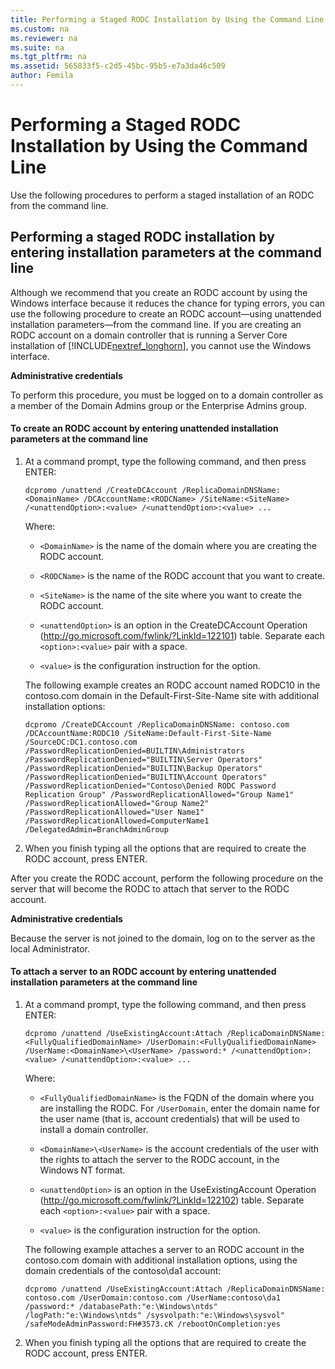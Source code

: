 ```yaml
---
title: Performing a Staged RODC Installation by Using the Command Line
ms.custom: na
ms.reviewer: na
ms.suite: na
ms.tgt_pltfrm: na
ms.assetid: 565833f5-c2d5-45bc-95b5-e7a3da46c509
author: Femila
---
```

# Performing a Staged RODC Installation by Using the Command Line
  Use the following procedures to perform a staged installation of an RODC from the command line.  
  
## Performing a staged RODC installation by entering installation parameters at the command line  
 Although we recommend that you create an RODC account by using the Windows interface because it reduces the chance for typing errors, you can use the following procedure to create an RODC account—using unattended installation parameters—from the command line. If you are creating an RODC account on a domain controller that is running a Server Core installation of [!INCLUDE[nextref_longhorn](../Token/nextref_longhorn_md.md)], you cannot use the Windows interface.  
  
 **Administrative credentials**  
  
 To perform this procedure, you must be logged on to a domain controller as a member of the Domain Admins group or the Enterprise Admins group.  
  
#### To create an RODC account by entering unattended installation parameters at the command line  
  
1.  At a command prompt, type the following command, and then press ENTER:  
  
    ```  
    dcpromo /unattend /CreateDCAccount /ReplicaDomainDNSName:<DomainName> /DCAccountName:<RODCName> /SiteName:<SiteName> /<unattendOption>:<value> /<unattendOption>:<value> ...  
    ```  
  
     Where:  
  
    -   `<DomainName>` is the name of the domain where you are creating the RODC account.  
  
    -   `<RODCName>` is the name of the RODC account that you want to create.  
  
    -   `<SiteName>` is the name of the site where you want to create the RODC account.  
  
    -   `<unattendOption>` is an option in the CreateDCAccount Operation \([http:\/\/go.microsoft.com\/fwlink\/?LinkId\=122101](http://go.microsoft.com/fwlink/?LinkId=122101)\) table. Separate each `<option>:<value>` pair with a space.  
  
    -   `<value>` is the configuration instruction for the option.  
  
     The following example creates an RODC account named RODC10 in the contoso.com domain in the Default\-First\-Site\-Name site with additional installation options:  
  
    ```  
    dcpromo /CreateDCAccount /ReplicaDomainDNSName: contoso.com /DCAccountName:RODC10 /SiteName:Default-First-Site-Name /SourceDC:DC1.contoso.com /PasswordReplicationDenied=BUILTIN\Administrators /PasswordReplicationDenied="BUILTIN\Server Operators" /PasswordReplicationDenied="BUILTIN\Backup Operators" /PasswordReplicationDenied="BUILTIN\Account Operators" /PasswordReplicationDenied="Contoso\Denied RODC Password Replication Group" /PasswordReplicationAllowed="Group Name1" /PasswordReplicationAllowed="Group Name2" /PasswordReplicationAllowed="User Name1" /PasswordReplicationAllowed=ComputerName1 /DelegatedAdmin=BranchAdminGroup  
    ```  
  
2.  When you finish typing all the options that are required to create the RODC account, press ENTER.  
  
 After you create the RODC account, perform the following procedure on the server that will become the RODC to attach that server to the RODC account.  
  
 **Administrative credentials**  
  
 Because the server is not joined to the domain, log on to the server as the local Administrator.  
  
#### To attach a server to an RODC account by entering unattended installation parameters at the command line  
  
1.  At a command prompt, type the following command, and then press ENTER:  
  
    ```  
    dcpromo /unattend /UseExistingAccount:Attach /ReplicaDomainDNSName:<FullyQualifiedDomainName> /UserDomain:<FullyQualifiedDomainName> /UserName:<DomainName>\<UserName> /password:* /<unattendOption>:<value> /<unattendOption>:<value> ...  
    ```  
  
     Where:  
  
    -   `<FullyQualifiedDomainName>` is the FQDN of the domain where you are installing the RODC. For `/UserDomain`, enter the domain name for the user name \(that is, account credentials\) that will be used to install a domain controller.  
  
    -   `<DomainName>\<UserName>` is the account credentials of the user with the rights to attach the server to the RODC account, in the Windows NT format.  
  
    -   `<unattendOption>` is an option in the UseExistingAccount Operation \([http:\/\/go.microsoft.com\/fwlink\/?LinkId\=122102](http://go.microsoft.com/fwlink/?LinkId=122102)\) table. Separate each `<option>:<value>` pair with a space.  
  
    -   `<value>` is the configuration instruction for the option.  
  
     The following example attaches a server to an RODC account in the contoso.com domain with additional installation options, using the domain credentials of the contoso\\da1 account:  
  
    ```  
    dcpromo /unattend /UseExistingAccount:Attach /ReplicaDomainDNSName: contoso.com /UserDomain:contoso.com /UserName:contoso\da1 /password:* /databasePath:"e:\Windows\ntds" /logPath:"e:\Windows\ntds" /sysvolpath:"e:\Windows\sysvol" /safeModeAdminPassword:FH#3573.cK /rebootOnCompletion:yes  
    ```  
  
2.  When you finish typing all the options that are required to create the RODC account, press ENTER.  
  
  